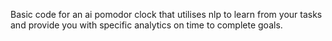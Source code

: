 Basic code for an ai pomodor clock that utilises nlp to learn from your tasks and provide you with specific analytics on time to complete goals.
